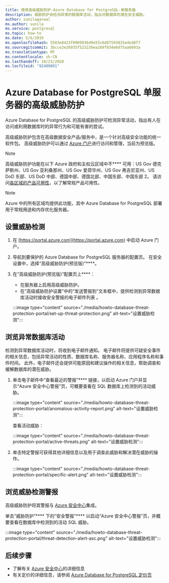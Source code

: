 ```yaml
---
title: 使用高级威胁防护-Azure Database for PostgreSQL-单服务器
description: 威胁防护会检测异常的数据库活动，指出对数据库的潜在安全威胁。
author: sunilagarwal
ms.author: sunila
ms.service: postgresql
ms.topic: how-to
ms.date: 5/6/2019
ms.openlocfilehash: 5583e8423f0909936d9e55c6d87593835eded8f7
ms.sourcegitcommit: 3bcce2e26935f523226ea269f034e0d75aa6693a
ms.translationtype: MT
ms.contentlocale: zh-CN
ms.lasthandoff: 10/23/2020
ms.locfileid: "92489891"
---
```

# <a name="advanced-threat-protection-for-azure-database-for-postgresql---single-server"></a>Azure Database for PostgreSQL 单服务器的高级威胁防护

Azure Database for PostgreSQL 的高级威胁防护可检测异常活动，指出有人在访问或利用数据库时的异常行为和可能有害的尝试。

高级威胁防护包含在高级数据安全产品/服务中，是一个针对高级安全功能的统一软件包。 高级威胁防护可以通过 [Azure 门户](https://portal.azure.com)进行访问和管理，当前为预览版。

> [!NOTE]
> 高级威胁防护功能在以下 Azure 政府和主权云区域中不**** 可用：US Gov 德克萨斯州、US Gov 亚利桑那州、US Gov 爱荷华州、US Gov 弗吉尼亚州、US DoD 东部、US DoD 中部、德国中部、德国北部、中国东部、中国东部 2。 请访问[各区域的产品可用性](https://azure.microsoft.com/global-infrastructure/services/)，以了解常规产品可用性。
>

> [!NOTE]
> Azure 中的所有区域均提供此功能，其中 Azure Database for PostgreSQL 部署用于常规用途和内存优化服务器。

## <a name="set-up-threat-detection"></a>设置威胁检测
1. 在 [https://portal.azure.com](https://portal.azure.com) 中启动 Azure 门户。
2. 导航到要保护的 Azure Database for PostgreSQL 服务器的配置页。 在安全设置中，选择“高级威胁防护(预览版)”****。
3. 在“高级威胁防护(预览版)”配置页上****：

   - 在服务器上启用高级威胁防护。
   - 在“高级威胁防护设置”中的“发送警报到”文本框中，提供检测到异常数据库活动时接收安全警报的电子邮件列表 。
  
   :::image type="content" source="./media/howto-database-threat-protection-portal/set-up-threat-protection.png" alt-text="设置威胁检测":::

## <a name="explore-anomalous-database-activities"></a>浏览异常数据库活动

检测到异常数据库活动时，将收到电子邮件通知。 电子邮件将提供可疑安全事件的相关信息，包括异常活动的性质、数据库名称、服务器名称、应用程序名称和事件时间。 此外，电子邮件还会提供可能原因和建议操作的相关信息，帮助调查和缓解数据库的潜在威胁。
    
1. 单击电子邮件中“查看最近的警报”**** 链接，以启动 Azure 门户并显示“Azure 安全中心警报”页，可概要查看在 SQL 数据库上检测到的活动威胁。
    
    :::image type="content" source="./media/howto-database-threat-protection-portal/anomalous-activity-report.png" alt-text="设置威胁检测":::

    查看活动威胁：

    :::image type="content" source="./media/howto-database-threat-protection-portal/active-threats.png" alt-text="设置威胁检测":::

2. 单击特定警报可获得其他详细信息以及用于调查此威胁和解决潜在威胁的操作。
    
    :::image type="content" source="./media/howto-database-threat-protection-portal/specific-alert.png" alt-text="设置威胁检测":::

## <a name="explore-threat-detection-alerts"></a>浏览威胁检测警报

高级威胁防护将其警报与 [Azure 安全中心](https://azure.microsoft.com/services/security-center/)集成。 

单击“威胁防护”**** 下的“安全警报”**** 以启动“Azure 安全中心警报”页，并概要查看在数据库中检测到的活动 SQL 威胁。

  :::image type="content" source="./media/howto-database-threat-protection-portal/threat-detection-alert-asc.png" alt-text="设置威胁检测":::

## <a name="next-steps"></a>后续步骤

* 了解有关 [Azure 安全中心](../security-center/security-center-introduction.md)的详细信息
* 有关定价的详细信息，请参阅 [Azure Database for PostgreSQL 定价页](https://azure.microsoft.com/pricing/details/postgresql/)